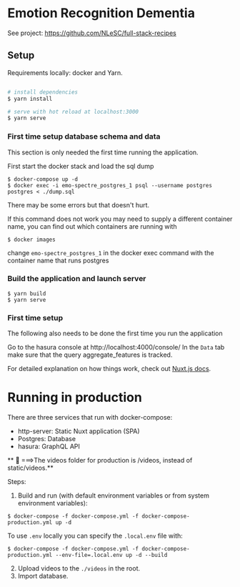 # Emotion Recognition Dementia

See project: https://github.com/NLeSC/full-stack-recipes

## Setup

Requirements locally: docker and Yarn.

```bash

# install dependencies
$ yarn install

# serve with hot reload at localhost:3000
$ yarn serve
```

### First time setup database schema and data

This section is only needed the first time running the application.

First start the docker stack and load the sql dump

```
$ docker-compose up -d
$ docker exec -i emo-spectre_postgres_1 psql --username postgres postgres < ./dump.sql
```

There may be some errors but that doesn't hurt.

If this command does not work you may need to supply a different container name,
you can find out which containers are running with

```
$ docker images
```

change `emo-spectre_postgres_1` in the docker exec command with the container name that runs postgres

### Build the application and launch server

```
$ yarn build
$ yarn serve
```

### First time setup

The following also needs to be done the first time you run the application

Go to the hasura console at http://localhost:4000/console/
In the `Data` tab make sure that the query aggregate_features is tracked.

For detailed explanation on how things work, check out [Nuxt.js docs](https://nuxtjs.org).

# Running in production

There are three services that run with docker-compose:

- http-server: Static Nuxt application (SPA)
- Postgres: Database
- hasura: GraphQL API

** 🚨 ===>The videos folder for production is /videos, instead of static/videos.**

Steps:

1. Build and run (with default environment variables or from system environment variables):
```shell
$ docker-compose -f docker-compose.yml -f docker-compose-production.yml up -d
```
To use `.env` locally you can specify the `.local.env` file with: 
```shell
$ docker-compose -f docker-compose.yml -f docker-compose-production.yml --env-file=.local.env up -d --build
```
   
2. Upload videos to the `./videos` in the root.
3. Import database.
